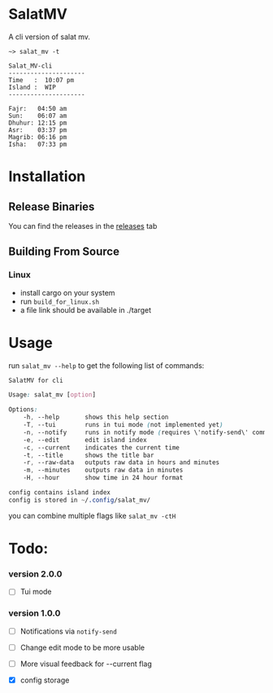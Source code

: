 # SalatMV

A cli version of salat mv.

`~> salat_mv -t`

```
Salat_MV-cli
---------------------
Time   :  10:07 pm
Island :  WIP
---------------------

Fajr:   04:50 am
Sun:    06:07 am
Dhuhur: 12:15 pm
Asr:    03:37 pm
Magrib: 06:16 pm
Isha:   07:33 pm
```

# Installation

## Release Binaries

You can find the releases in the [releases](https://github.com/Quicksilver151/SalatMV/releases) tab

## Building From Source

### Linux

- install cargo on your system
- run `build_for_linux.sh`
- a file link should be available in ./target

# Usage

run `salat_mv --help` to get the following list of commands:

```css
SalatMV for cli

Usage: salat_mv [option]

Options:
    -h, --help       shows this help section
    -T, --tui        runs in tui mode (not implemented yet)
    -n, --notify     runs in notify mode (requires \'notify-send\' command)
    -e, --edit       edit island index
    -c, --current    indicates the current time
    -t, --title      shows the title bar
    -r, --raw-data   outputs raw data in hours and minutes
    -m, --minutes    outputs raw data in minutes
    -H, --hour       show time in 24 hour format

config contains island index
config is stored in ~/.config/salat_mv/
```

you can combine multiple flags like `salat_mv -ctH`

# Todo:

### version 2.0.0

- [ ] Tui mode 

### version 1.0.0

- [ ] Notifications via `notify-send`

- [ ] Change edit mode to be more usable

- [ ] More visual feedback for --current flag

- [x] config storage
